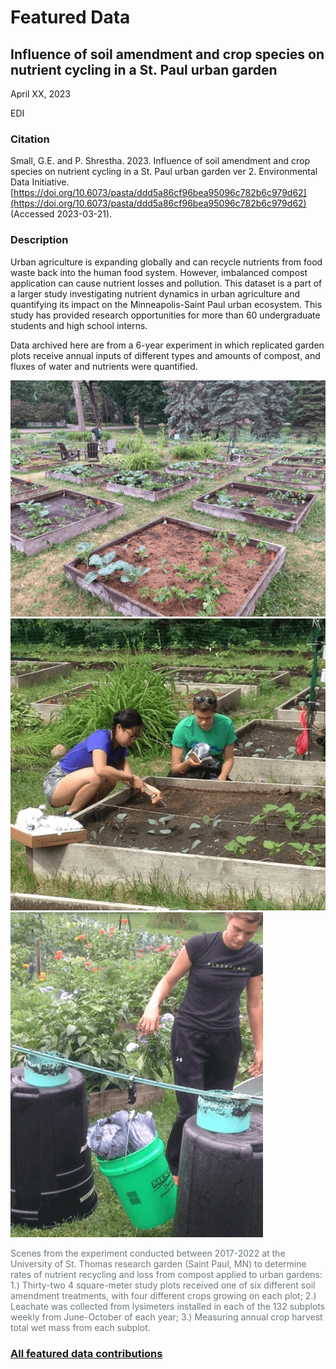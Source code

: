 # Featured Data

## Influence of soil amendment and crop species on nutrient cycling in a St. Paul urban garden

April XX, 2023

EDI

### Citation

Small, G.E. and P. Shrestha. 2023. Influence of soil amendment and crop species on nutrient cycling in a St. Paul urban garden ver 2. Environmental Data Initiative. [https://doi.org/10.6073/pasta/ddd5a86cf96bea95096c782b6c979d62](https://doi.org/10.6073/pasta/ddd5a86cf96bea95096c782b6c979d62) (Accessed 2023-03-21).

### Description

Urban agriculture is expanding globally and can recycle nutrients from food waste back into the human food system. However, imbalanced compost application can cause nutrient losses and pollution. This dataset is a part of a larger study investigating nutrient dynamics in urban agriculture and quantifying its impact on the Minneapolis-Saint Paul urban ecosystem. This study has provided research opportunities for more than 60 undergraduate students and high school interns.

Data archived here are from a 6-year experiment in which replicated garden plots receive annual inputs of different types and amounts of compost, and fluxes of water and nutrients were quantified.

<div>
  <div class="gallery">
    <a href="/static/images/featured_data/msp-1.png">
      <img src="/static/images/featured_data/msp-1.png" alt="Measuring nutrient leachate with lysimeters.">
    </a>
    <a href="/static/images/featured_data/msp-2.png">
      <img src="/static/images/featured_data/msp-2.png" alt="Measuring nutrient leachate with lysimeters.">
    </a>
    <a href="/static/images/featured_data/msp-3.png">
      <img src="/static/images/featured_data/msp-3.png" alt="Measuring cabbage wet mass.">
    </a>
  </div>
  <div>
    <p class="figure-caption" style="color: #6c757d">Scenes from the experiment conducted between 2017-2022 at the University of St. Thomas research garden (Saint Paul, MN) to determine rates of nutrient recycling and loss from compost applied to urban gardens: 1.) Thirty-two 4 square-meter study plots received one of six different soil amendment treatments, with four different crops growing on each plot; 2.) Leachate was collected from lysimeters installed in each of the 132 subplots weekly from June-October of each year; 3.) Measuring annual crop harvest total wet mass from each subplot.</p>
  </div>
</div>

### [All featured data contributions](/templates/featured/featured-grid)
